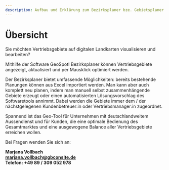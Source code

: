 ```yaml
---
description: Aufbau und Erklärung zum Bezirksplaner bze. Gebietsplaner
---
```


# Übersicht

Sie möchten Vertriebsgebiete auf digitalen Landkarten visualisieren und bearbeiten?

Mithilfe der Software GeoSpot! Bezirksplaner können Vertriebsgebiete angezeigt, aktualisiert und per Mausklick optimiert werden. 

Der Bezirksplaner bietet umfassende Möglichkeiten: bereits bestehende Planungen können aus Excel importiert werden. Man kann aber auch komplett neu planen, indem man manuell selbst zusammenhängende Gebiete erzeugt oder einen automatisierten Lösungsvorschlag des Softwaretools annimmt. Dabei werden die Gebiete immer dem / der nächstgelegenen Kundenbetreuer:in oder Vertriebsmanager:in zugeordnet.

Spannend ist das Geo-Tool für Unternehmen mit deutschlandweitem Aussendienst und für Kunden, die eine optimale Bedienung des Gesamtmarktes und eine ausgewogene Balance aller Vertriebsgebiete erreichen wollen.

Bei Fragen wenden Sie sich an:

**Marjana Vollbach<br>
[marjana.vollbach@gbconsite.de](mailto:marjana.vollbach@gbconsite.de)<br>
Telefon: +49 89 / 309 052 978**


